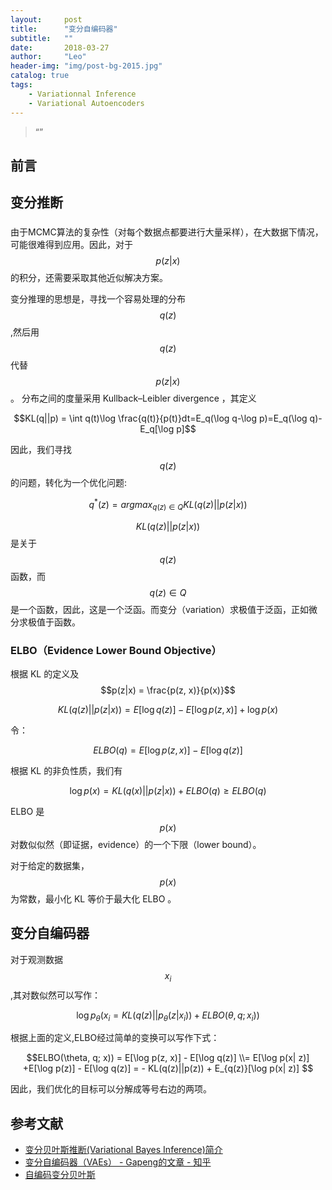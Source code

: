 ```yaml
---
layout:     post
title:      "变分自编码器"
subtitle:   ""
date:       2018-03-27
author:     "Leo"
header-img: "img/post-bg-2015.jpg"
catalog: true
tags:
    - Variationnal Inference
    - Variational Autoencoders
---
```


> “”

## 前言

## 变分推断
###
由于MCMC算法的复杂性（对每个数据点都要进行大量采样），在大数据下情况，可能很难得到应用。因此，对于 $$p(z|x)$$ 的积分，还需要采取其他近似解决方案。

变分推理的思想是，寻找一个容易处理的分布$$q(z)$$,然后用$$q(z)$$代替$$p(z|x)$$。
分布之间的度量采用 Kullback–Leibler divergence ，其定义

$$KL(q||p) = \int q(t)\log \frac{q(t)}{p(t)}dt=E_q(\log q-\log p)=E_q(\log q)-E_q[\log p]$$

因此，我们寻找 $$q(z)$$ 的问题，转化为一个优化问题:

$$q^*(z) = argmax_{q(z) \in Q}KL(q(z)||p(z|x))$$

$$KL(q(z)||p(z|x))$$
是关于 $$q(z)$$ 函数，而 $$q(z)\in Q$$ 是一个函数，因此，这是一个泛函。而变分（variation）求极值于泛函，正如微分求极值于函数。

### ELBO（Evidence Lower Bound Objective）
根据 KL 的定义及
$$p(z|x) = \frac{p(z, x)}{p(x)}$$

$$KL(q(z)||p(z|x)) = E[\log q(z)] -E[\log p(z, x)] + \log p(x)$$

令：

$$ELBO(q) = E[\log p(z, x)] - E[\log q(z)]$$

根据 KL 的非负性质，我们有

$$\log p(x) = KL(q(x)||p(z|x)) + ELBO(q) \ge ELBO(q)$$

ELBO 是 $$p(x)$$ 对数似似然（即证据，evidence）的一个下限（lower bound）。

对于给定的数据集，$$p(x)$$ 为常数，最小化 KL 等价于最大化 ELBO 。


## 变分自编码器

对于观测数据$$x_{i}$$,其对数似然可以写作：

$$\log p_\theta(x_{i} = KL(q(z)||p_\theta(z|x_{i})) + ELBO(\theta, q; x_{i}))$$

根据上面的定义,ELBO经过简单的变换可以写作下式：

$$ELBO(\theta, q; x)) = E[\log p(z, x)] - E[\log q(z)] \\= 
E[\log p(x| z)] +E[\log p(z)] - E[\log q(z)] = - KL(q(z)||p(z)) + E_{q(z)}[\log p(x| z)] $$

因此，我们优化的目标可以分解成等号右边的两项。


## 参考文献

- [变分贝叶斯推断(Variational Bayes Inference)简介](https://blog.csdn.net/aws3217150/article/details/57072827)
- [变分自编码器（VAEs） - Gapeng的文章 - 知乎](http://zhuanlan.zhihu.com/p/25401928)
- [自编码变分贝叶斯](https://blog.csdn.net/NeutronT/article/details/78086340)





